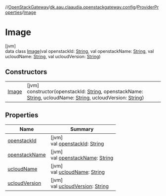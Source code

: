 //[OpenStackGateway](../../../../index.md)/[dk.aau.claaudia.openstackgateway.config](../../index.md)/[ProviderProperties](../index.md)/[Image](index.md)

# Image

[jvm]\
data class [Image](index.md)(val openstackId: [String](https://kotlinlang.org/api/latest/jvm/stdlib/kotlin/-string/index.html), val openstackName: [String](https://kotlinlang.org/api/latest/jvm/stdlib/kotlin/-string/index.html), val ucloudName: [String](https://kotlinlang.org/api/latest/jvm/stdlib/kotlin/-string/index.html), val ucloudVersion: [String](https://kotlinlang.org/api/latest/jvm/stdlib/kotlin/-string/index.html))

## Constructors

| | |
|---|---|
| [Image](-image.md) | [jvm]<br>constructor(openstackId: [String](https://kotlinlang.org/api/latest/jvm/stdlib/kotlin/-string/index.html), openstackName: [String](https://kotlinlang.org/api/latest/jvm/stdlib/kotlin/-string/index.html), ucloudName: [String](https://kotlinlang.org/api/latest/jvm/stdlib/kotlin/-string/index.html), ucloudVersion: [String](https://kotlinlang.org/api/latest/jvm/stdlib/kotlin/-string/index.html)) |

## Properties

| Name | Summary |
|---|---|
| [openstackId](openstack-id.md) | [jvm]<br>val [openstackId](openstack-id.md): [String](https://kotlinlang.org/api/latest/jvm/stdlib/kotlin/-string/index.html) |
| [openstackName](openstack-name.md) | [jvm]<br>val [openstackName](openstack-name.md): [String](https://kotlinlang.org/api/latest/jvm/stdlib/kotlin/-string/index.html) |
| [ucloudName](ucloud-name.md) | [jvm]<br>val [ucloudName](ucloud-name.md): [String](https://kotlinlang.org/api/latest/jvm/stdlib/kotlin/-string/index.html) |
| [ucloudVersion](ucloud-version.md) | [jvm]<br>val [ucloudVersion](ucloud-version.md): [String](https://kotlinlang.org/api/latest/jvm/stdlib/kotlin/-string/index.html) |
